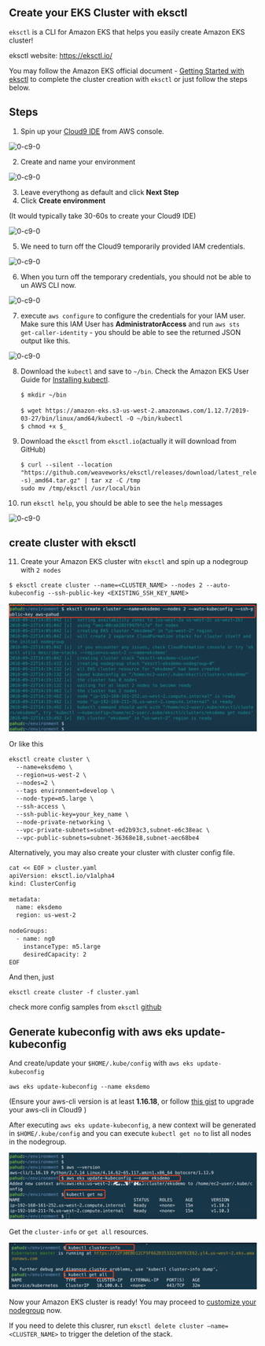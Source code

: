 





## Create your EKS Cluster with eksctl



`eksctl` is a CLI for Amazon EKS that helps you easily create Amazon EKS cluster!

eksctl website:  https://eksctl.io/

You may follow the Amazon EKS official document - [Getting Started with eksctl](https://docs.aws.amazon.com/eks/latest/userguide/getting-started-eksctl.html) to complete the cluster creation with `eksctl` or just follow the steps below.



## Steps

1. Spin up your [Cloud9 IDE](https://us-west-2.console.aws.amazon.com/cloud9/home?region=us-west-2) from AWS console.

![0-c9-0](../images/00-c9-01.png)



2. Create and name your environment

![0-c9-0](../images/00-c9-02.png)

3. Leave everythong as default and click **Next Step**
4. Click **Create environment**

(It would typically take 30-60s to create your Cloud9 IDE)

![0-c9-0](../images/00-c9-03.png)

5. We need to turn off the Cloud9 temporarily provided IAM credentials. 

![0-c9-0](../images/00-c9-04.png)



6. When you turn off the temporary credentials, you should not be able to un AWS CLI now.

![0-c9-0](../images/00-c9-05.png)



7. execute `aws configure` to configure the credentials for your IAM user. Make sure this IAM User has **AdministratorAccess** and run `aws sts get-caller-identity` - you should be able to see the returned JSON output like this.

![0-c9-0](../images/00-c9-06.png)





8. Download the `kubectl` and save to `~/bin`. Check the Amazon EKS User Guide for [Installing kubectl](https://docs.aws.amazon.com/eks/latest/userguide/install-kubectl.html). 

   ```
   $ mkdir ~/bin
   
   $ wget https://amazon-eks.s3-us-west-2.amazonaws.com/1.12.7/2019-03-27/bin/linux/amd64/kubectl -O ~/bin/kubectl
   $ chmod +x $_
   ```

9. Download the `eksctl` from `eksctl.io`(actually it will download from GitHub)

   ```
   $ curl --silent --location "https://github.com/weaveworks/eksctl/releases/download/latest_release/eksctl_$(uname -s)_amd64.tar.gz" | tar xz -C /tmp
   sudo mv /tmp/eksctl /usr/local/bin
   ```


10. run `eksctl help`, you should be able to see the `help` messages

![0-c9-0](../images/00-c9-07.png)


## create cluster with eksctl


11. Create your Amazon EKS cluster witn `eksctl` and spin up a nodegroup with `2 nodes`

```
$ eksctl create cluster --name=<CLUSTER_NAME> --nodes 2 --auto-kubeconfig --ssh-public-key <EXISTING_SSH_KEY_NAME>
```

![0-c9-0](../images/00-c9-08.png)

Or like this
```
eksctl create cluster \
  --name=eksdemo \
  --region=us-west-2 \
  --nodes=2 \
  --tags environment=develop \
  --node-type=m5.large \
  --ssh-access \
  --ssh-public-key=your_key_name \
  --node-private-networking \
  --vpc-private-subnets=subnet-ed2b93c3,subnet-e6c38eac \
  --vpc-public-subnets=subnet-36368e18,subnet-aec68be4
```

Alternatively, you may also create your cluster with cluster config file.

```
cat << EOF > cluster.yaml
apiVersion: eksctl.io/v1alpha4
kind: ClusterConfig

metadata:
  name: eksdemo
  region: us-west-2

nodeGroups:
  - name: ng0
    instanceType: m5.large
    desiredCapacity: 2
EOF
```

And then, just 
```
eksctl create cluster -f cluster.yaml
```
check more config samples from `eksctl` [github](https://github.com/weaveworks/eksctl/tree/master/examples)



## Generate kubeconfig with aws eks update-kubeconfig


And create/update your `$HOME/.kube/config` with `aws eks update-kubeconfig`

```
aws eks update-kubeconfig --name eksdemo
```

(Ensure your aws-cli version is at least **1.16.18**, or follow [this gist](https://gist.github.com/pahud/b748f726515d3b073b997d92b595b526) to upgrade your aws-cli in Cloud9 )

After executing `aws eks update-kubeconfig`, a new context will be generated in `$HOME/.kube/config` and you can execute `kubectl get no` to list all nodes in the nodegroup.



![0-c9-0](../images/00-c9-09.png)



Get the `cluster-info` or `get all` resources.

![0-c9-0](../images/00-c9-11.png)



Now your Amazon EKS cluster is ready!  You may proceed to [customize your nodegroup](../01-nodegroup/customize-nodegroup.md) now.

If you need to delete this clusrer, run `eksctl delete cluster —name=<CLUSTER_NAME>` to trigger the deletion of the stack.

